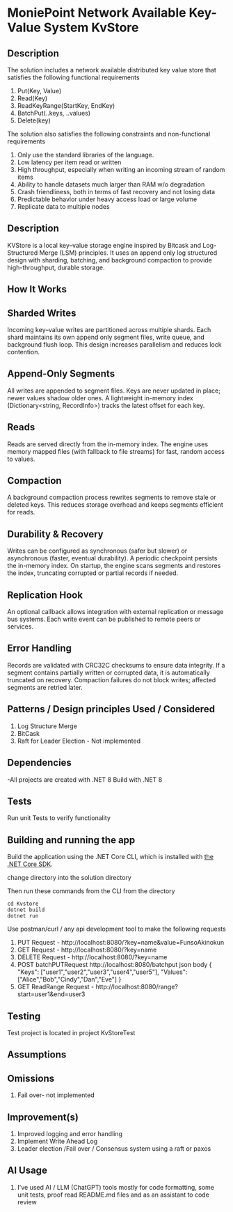 # MoniePoint Network Available Key-Value System KvStore

## Description

The solution includes a network available distributed key value store that satisfies the following functional requirements
1. Put(Key, Value)
2. Read(Key)
3. ReadKeyRange(StartKey, EndKey)
4. BatchPut(..keys, ..values)
5. Delete(key) 

The solution also satisfies the  following constraints and non-functional requirements

1. Only use the  standard libraries of the language.
2. Low latency per item read or written
3. High throughput, especially when writing an incoming stream of random items
4. Ability to handle datasets much larger than RAM w/o degradation
5. Crash friendliness, both in terms of fast recovery and not losing data
6. Predictable behavior under heavy access load or large volume
7. Replicate data to multiple nodes


## Description
KVStore is a local key–value storage engine inspired by Bitcask and Log-Structured Merge (LSM) principles.
It uses an append only log structured design with sharding, batching, and background compaction to provide high-throughput, durable storage.

##  How It Works

## Sharded Writes
Incoming key–value writes are partitioned across multiple shards.
Each shard maintains its own append only segment files, write queue, and background flush loop.
This design increases parallelism and reduces lock contention.

## Append-Only Segments
All writes are appended to segment files.
Keys are never updated in place; newer values shadow older ones.
A lightweight in-memory index (Dictionary<string, RecordInfo>) tracks the latest offset for each key.

## Reads
Reads are served directly from the in-memory index.
The engine uses memory mapped files (with fallback to file streams) for fast, random access to values.

## Compaction
A background compaction process rewrites segments to remove stale or deleted keys.
This reduces storage overhead and keeps segments efficient for reads.

## Durability & Recovery
Writes can be configured as synchronous (safer but slower) or asynchronous (faster, eventual durability).
A periodic checkpoint persists the in-memory index.
On startup, the engine scans segments and restores the index, truncating corrupted or partial records if needed.

## Replication Hook
An optional callback allows integration with external replication or message bus systems.
Each write event can be published to remote peers or services.

## Error Handling
Records are validated with CRC32C checksums to ensure data integrity.
If a segment contains partially written or corrupted data, it is automatically truncated on recovery.
Compaction failures do not block writes; affected segments are retried later.

## Patterns / Design principles Used /  Considered 

1. Log Structure Merge
2. BitCask 
3. Raft for Leader Election - Not implemented

## Dependencies

-All projects are created with .NET 8
Build with .NET 8


## Tests

Run unit Tests to verify functionality


## Building and running the app 

Build the application using the .NET Core CLI, which is installed
with [the .NET Core SDK](https://www.microsoft.com/net/download).

change directory into the solution directory

Then run these commands from the CLI from the directory

```console
cd Kvstore
dotnet build
dotnet run
```
Use postman/curl / any api development tool to  make the following requests
1. PUT Request - http://localhost:8080/?key=name&value=FunsoAkinokun
2. GET Request - http://localhost:8080/?key=name
3. DELETE Request - http://localhost:8080/?key=name
4. POST batchPUTRequest http://localhost:8080/batchput json body 
   { "Keys": ["user1","user2","user3","user4","user5"],
   "Values": ["Alice","Bob","Cindy","Dan","Eve"] }
5. GET ReadRange Request - http://localhost:8080/range?start=user1&end=user3


## Testing
Test project is located in project  KvStoreTest



## Assumptions


## Omissions
1. Fail over- not implemented



## Improvement(s)
1. Improved logging and error handling
2. Implement Write Ahead Log
3. Leader election /Fail over / Consensus system using a raft or paxos


## AI Usage
1. I've used AI / LLM (ChatGPT) tools mostly for code formatting, some unit tests, proof read README.md files and as an assistant to code review
 